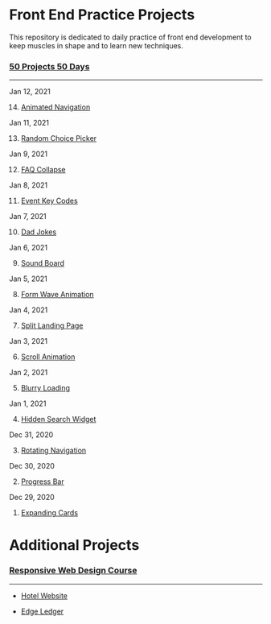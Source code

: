 # Front End Practice Projects
This repository is dedicated to daily practice of front end development to keep muscles in shape and to learn new techniques.  

### [50 Projects 50 Days](https://www.udemy.com/course/50-projects-50-days/)
---

Jan 12, 2021

14. [Animated Navigation](https://nathanjh-28.github.io/frontend_exercises/animated_navigation/index.html)


Jan 11, 2021

13. [Random Choice Picker](https://nathanjh-28.github.io/frontend_exercises/random_choice_picker/index.html)


Jan 9, 2021

12. [FAQ Collapse](https://nathanjh-28.github.io/frontend_exercises/FAQ_collapse/index.html)


Jan 8, 2021

11. [Event Key Codes](https://nathanjh-28.github.io/frontend_exercises/event_key_codes/index.html)

Jan 7, 2021

10. [Dad Jokes](https://nathanjh-28.github.io/frontend_exercises/dad_jokes/index.html)

Jan 6, 2021

9. [Sound Board](https://nathanjh-28.github.io/frontend_exercises/sound_board/index.html)

Jan 5, 2021

8. [Form Wave Animation](https://nathanjh-28.github.io/frontend_exercises/form_wave_animation/index.html) 

Jan 4, 2021

7. [Split Landing Page](https://nathanjh-28.github.io/frontend_exercises/split_landing_page/index.html) 

Jan 3, 2021

6. [Scroll Animation](https://nathanjh-28.github.io/frontend_exercises/scroll_animation/index.html) 

Jan 2, 2021

5. [Blurry Loading](https://nathanjh-28.github.io/frontend_exercises/blurry_loading/index.html) 

Jan 1, 2021

4. [Hidden Search Widget](https://nathanjh-28.github.io/hidden_search_widget/form_wave_animation/index.html) 

Dec 31, 2020

3. [Rotating Navigation](https://nathanjh-28.github.io/rotating_navigation/form_wave_animation/index.html) 

Dec 30, 2020

2. [Progress Bar](https://nathanjh-28.github.io/frontend_exercises/progress_bar/index.html) 

Dec 29, 2020

1. [Expanding Cards](https://nathanjh-28.github.io/expanding_cards/form_wave_animation/index.html) 


# Additional Projects


### [Responsive Web Design Course](https://www.udemy.com/course/modern-html-css-from-the-beginning/)

---
- [Hotel Website](https://nathanjh-28.github.io/hotel_website/hotel_website/index.html) 

- [Edge Ledger](https://nathanjh-28.github.io/edge_ledger/hotel_website/index.html) 